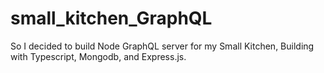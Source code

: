 # small_kitchen_GraphQL

So I decided to build Node GraphQL server for my Small Kitchen, Building with Typescript, Mongodb, and Express.js.
